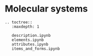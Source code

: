 # Molecular systems

```{eval-rst}
.. toctree::
   :maxdepth: 1

   description.ipynb
   elements.ipynb
   attributes.ipynb
   items_and_forms.ipynb
```
